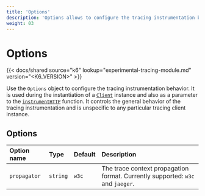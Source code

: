 ```yaml
---
title: 'Options'
description: 'Options allows to configure the tracing instrumentation behavior.'
weight: 03
---
```


# Options

{{< docs/shared source="k6" lookup="experimental-tracing-module.md" version="<K6_VERSION>" >}}

Use the `Options` object to configure the tracing instrumentation behavior. It is used during the instantiation of a [`Client`](https://grafana.com/docs/k6/<K6_VERSION>/javascript-api/k6-experimental/tracing/client) instance and also as a parameter to the [`instrumentHTTP`](https://grafana.com/docs/k6/<K6_VERSION>/javascript-api/k6-experimental/tracing/instrumenthttp) function. It controls the general behavior of the tracing instrumentation and is unspecific to any particular tracing client instance.

## Options

| Option name  | Type     | Default | Description                                                                    |
| :----------- | :------- | :------ | :----------------------------------------------------------------------------- |
| `propagator` | `string` | `w3c`   | The trace context propagation format. Currently supported: `w3c` and `jaeger`. |
